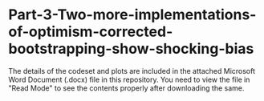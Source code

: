 # Part-3-Two-more-implementations-of-optimism-corrected-bootstrapping-show-shocking-bias

The details of the codeset and plots are included in the attached Microsoft Word Document (.docx) file in this repository. 
You need to view the file in "Read Mode" to see the contents properly after downloading the same.
